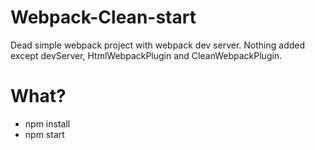 # Webpack-Clean-start
Dead simple webpack project with webpack dev server. Nothing added except devServer, HtmlWebpackPlugin and CleanWebpackPlugin.

# What?
- npm install
- npm start
